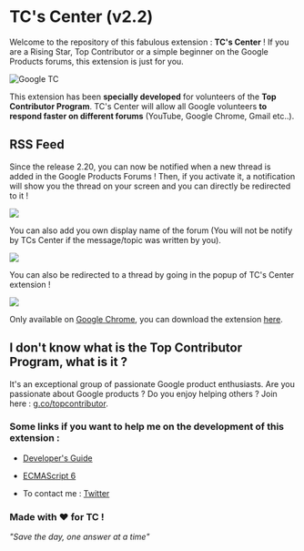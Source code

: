 # TC's Center (v2.2)

Welcome to the repository of this fabulous extension : __TC's Center__ !
If you are a Rising Star, Top Contributor or a simple beginner on the Google Products forums, this extension is just for you.

![Google TC](https://topcontributor.withgoogle.com/static/img/share.jpg)

This extension has been __specially developed__ for volunteers of the __Top Contributor Program__. TC's Center will allow all Google volunteers __to respond faster on different forums__ (YouTube, Google Chrome, Gmail etc..).

## RSS Feed

Since the release 2.20, you can now be notified when a new thread is added in the Google Products Forums ! Then, if you activate it, a notification will show you the thread on your screen and you can directly be redirected to it ! 

![](https://www.victor-de-la-fouchardiere.fr/TC-Center/notification.gif)

You can also add you own display name of the forum (You will not be notify by TCs Center if the message/topic was written by you).

![](https://www.victor-de-la-fouchardiere.fr/TC-Center/options.gif)

You can also be redirected to a thread by going in the popup of TC's Center extension !

![](https://www.victor-de-la-fouchardiere.fr/TC-Center/popup.gif)

Only available on [Google Chrome](http://www.google.fr/chrome), you can download the extension [here](https://chrome.google.com/webstore/detail/tcs-center/hanknpkmjbfhcalmipokkfplndkohgdm).

## I don't know what is the Top Contributor Program, what is it ?

It's an exceptional group of passionate Google product enthusiasts. Are you passionate about Google products ? Do you enjoy helping others ? Join here : [g.co/topcontributor](http://g.co/topcontributor).

### Some links if you want to help me on the development of this extension :

- [Developer's Guide](https://developer.chrome.com/extensions/devguide)

- [ECMAScript 6](http://es6-features.org)

- To contact me : [Twitter](https://twitter.com/VicAndTips)

### Made with ❤️ for TC !

_"Save the day, one answer at a time"_
